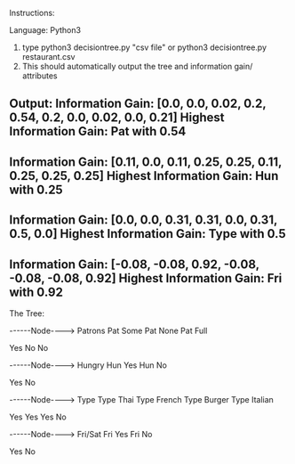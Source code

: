 Instructions:

Language: Python3

1. type python3 decisiontree.py "csv file" or python3 decisiontree.py restaurant.csv
2. This should automatically output the tree and information gain/ attributes


Output:
Information Gain: [0.0, 0.0, 0.02, 0.2, 0.54, 0.2, 0.0, 0.02, 0.0, 0.21]
Highest Information Gain: Pat with 0.54
---------------------------------------------
Information Gain: [0.11, 0.0, 0.11, 0.25, 0.25, 0.11, 0.25, 0.25, 0.25]
Highest Information Gain: Hun with 0.25
---------------------------------------------
Information Gain: [0.0, 0.0, 0.31, 0.31, 0.0, 0.31, 0.5, 0.0]
Highest Information Gain: Type with 0.5
---------------------------------------------
Information Gain: [-0.08, -0.08, 0.92, -0.08, -0.08, -0.08, 0.92]
Highest Information Gain: Fri with 0.92
---------------------------------------------
The Tree:


------Node---->   Patrons
Pat Some      Pat None      Pat Full

Yes               No               No

------Node---->   Hungry
Hun Yes      Hun No

Yes               No

------Node---->   Type
Type Thai      Type French      Type Burger      Type Italian

Yes               Yes               Yes               No

------Node---->   Fri/Sat
Fri Yes      Fri No

Yes               No
